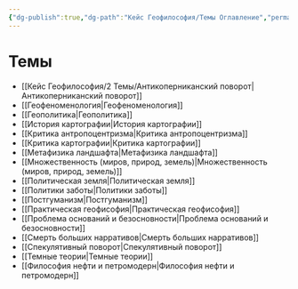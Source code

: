 ```yaml
---
{"dg-publish":true,"dg-path":"Кейс Геофилософия/Темы Оглавление","permalink":"/kejs-geofilosofiya/temy-oglavlenie/","pinned":true}
---
```



# Темы

- [[Кейс Геофилософия/2 Темы/Антикоперниканский поворот\|Антикоперниканский поворот]]
- [[Геофеноменология\|Геофеноменология]]
- [[Геополитика\|Геополитика]]
- [[История картографии\|История картографии]]
- [[Критика антропоцентризма\|Критика антропоцентризма]]
- [[Критика картографии\|Критика картографии]]
- [[Метафизика ландшафта\|Метафизика ландшафта]]
- [[Множественность (миров, природ, земель)\|Множественность (миров, природ, земель)]]
- [[Политическая земля\|Политическая земля]]
- [[Политики заботы\|Политики заботы]]
- [[Постгуманизм\|Постгуманизм]]
- [[Практическая геофисофия\|Практическая геофисофия]]
- [[Проблема оснований и безосновности\|Проблема оснований и безосновности]]
- [[Смерть больших нарративов\|Смерть больших нарративов]]
- [[Спекулятивный поворот\|Спекулятивный поворот]]
- [[Темные теории\|Темные теории]]
- [[Философия нефти и петромодерн\|Философия нефти и петромодерн]]